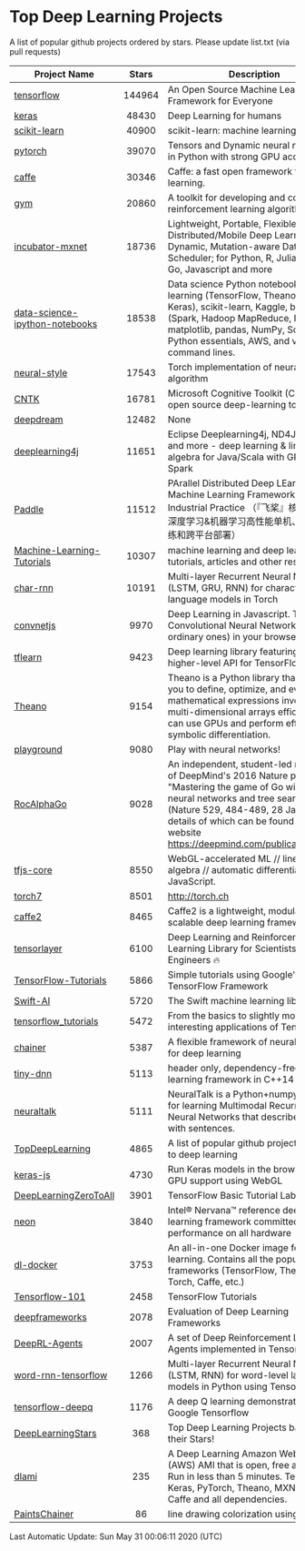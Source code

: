 # Top Deep Learning Projects
A list of popular github projects ordered by stars.
Please update list.txt (via pull requests)

|Project Name| Stars | Description |
| ---------- |:-----:| ----------- |
| [tensorflow](https://github.com/tensorflow/tensorflow) | 144964 | An Open Source Machine Learning Framework for Everyone |
| [keras](https://github.com/keras-team/keras) | 48430 | Deep Learning for humans |
| [scikit-learn](https://github.com/scikit-learn/scikit-learn) | 40900 | scikit-learn: machine learning in Python |
| [pytorch](https://github.com/pytorch/pytorch) | 39070 | Tensors and Dynamic neural networks in Python with strong GPU acceleration |
| [caffe](https://github.com/BVLC/caffe) | 30346 | Caffe: a fast open framework for deep learning. |
| [gym](https://github.com/openai/gym) | 20860 | A toolkit for developing and comparing reinforcement learning algorithms. |
| [incubator-mxnet](https://github.com/apache/incubator-mxnet) | 18736 | Lightweight, Portable, Flexible Distributed/Mobile Deep Learning with Dynamic, Mutation-aware Dataflow Dep Scheduler; for Python, R, Julia, Scala, Go, Javascript and more |
| [data-science-ipython-notebooks](https://github.com/donnemartin/data-science-ipython-notebooks) | 18538 | Data science Python notebooks: Deep learning (TensorFlow, Theano, Caffe, Keras), scikit-learn, Kaggle, big data (Spark, Hadoop MapReduce, HDFS), matplotlib, pandas, NumPy, SciPy, Python essentials, AWS, and various command lines. |
| [neural-style](https://github.com/jcjohnson/neural-style) | 17543 | Torch implementation of neural style algorithm |
| [CNTK](https://github.com/microsoft/CNTK) | 16781 | Microsoft Cognitive Toolkit (CNTK), an open source deep-learning toolkit |
| [deepdream](https://github.com/google/deepdream) | 12482 | None |
| [deeplearning4j](https://github.com/eclipse/deeplearning4j) | 11651 | Eclipse Deeplearning4j, ND4J, DataVec and more - deep learning & linear algebra for Java/Scala with GPUs + Spark |
| [Paddle](https://github.com/PaddlePaddle/Paddle) | 11512 | PArallel Distributed Deep LEarning: Machine Learning Framework from Industrial Practice （『飞桨』核心框架，深度学习&机器学习高性能单机、分布式训练和跨平台部署） |
| [Machine-Learning-Tutorials](https://github.com/ujjwalkarn/Machine-Learning-Tutorials) | 10307 | machine learning and deep learning tutorials, articles and other resources  |
| [char-rnn](https://github.com/karpathy/char-rnn) | 10191 | Multi-layer Recurrent Neural Networks (LSTM, GRU, RNN) for character-level language models in Torch |
| [convnetjs](https://github.com/karpathy/convnetjs) | 9970 | Deep Learning in Javascript. Train Convolutional Neural Networks (or ordinary ones) in your browser. |
| [tflearn](https://github.com/tflearn/tflearn) | 9423 | Deep learning library featuring a higher-level API for TensorFlow. |
| [Theano](https://github.com/Theano/Theano) | 9154 | Theano is a Python library that allows you to define, optimize, and evaluate mathematical expressions involving multi-dimensional arrays efficiently. It can use GPUs and perform efficient symbolic differentiation. |
| [playground](https://github.com/tensorflow/playground) | 9080 | Play with neural networks! |
| [RocAlphaGo](https://github.com/Rochester-NRT/RocAlphaGo) | 9028 | An independent, student-led replication of DeepMind's 2016 Nature publication, "Mastering the game of Go with deep neural networks and tree search" (Nature 529, 484-489, 28 Jan 2016), details of which can be found on their website https://deepmind.com/publications.html. |
| [tfjs-core](https://github.com/tensorflow/tfjs-core) | 8550 | WebGL-accelerated ML // linear algebra // automatic differentiation for JavaScript. |
| [torch7](https://github.com/torch/torch7) | 8501 | http://torch.ch |
| [caffe2](https://github.com/facebookarchive/caffe2) | 8465 | Caffe2 is a lightweight, modular, and scalable deep learning framework. |
| [tensorlayer](https://github.com/tensorlayer/tensorlayer) | 6100 | Deep Learning and Reinforcement Learning Library for Scientists and Engineers 🔥 |
| [TensorFlow-Tutorials](https://github.com/nlintz/TensorFlow-Tutorials) | 5866 | Simple tutorials using Google's TensorFlow Framework |
| [Swift-AI](https://github.com/Swift-AI/Swift-AI) | 5720 | The Swift machine learning library. |
| [tensorflow_tutorials](https://github.com/pkmital/tensorflow_tutorials) | 5472 | From the basics to slightly more interesting applications of Tensorflow |
| [chainer](https://github.com/chainer/chainer) | 5387 | A flexible framework of neural networks for deep learning |
| [tiny-dnn](https://github.com/tiny-dnn/tiny-dnn) | 5113 | header only, dependency-free deep learning framework in C++14 |
| [neuraltalk](https://github.com/karpathy/neuraltalk) | 5111 | NeuralTalk is a Python+numpy project for learning Multimodal Recurrent Neural Networks that describe images with sentences. |
| [TopDeepLearning](https://github.com/aymericdamien/TopDeepLearning) | 4865 | A list of popular github projects related to deep learning |
| [keras-js](https://github.com/transcranial/keras-js) | 4730 | Run Keras models in the browser, with GPU support using WebGL |
| [DeepLearningZeroToAll](https://github.com/hunkim/DeepLearningZeroToAll) | 3901 | TensorFlow Basic Tutorial Labs |
| [neon](https://github.com/NervanaSystems/neon) | 3840 | Intel® Nervana™ reference deep learning framework committed to best performance on all hardware |
| [dl-docker](https://github.com/floydhub/dl-docker) | 3753 | An all-in-one Docker image for deep learning. Contains all the popular DL frameworks (TensorFlow, Theano, Torch, Caffe, etc.) |
| [Tensorflow-101](https://github.com/sjchoi86/Tensorflow-101) | 2458 | TensorFlow Tutorials |
| [deepframeworks](https://github.com/zer0n/deepframeworks) | 2078 | Evaluation of Deep Learning Frameworks |
| [DeepRL-Agents](https://github.com/awjuliani/DeepRL-Agents) | 2007 | A set of Deep Reinforcement Learning Agents implemented in Tensorflow. |
| [word-rnn-tensorflow](https://github.com/hunkim/word-rnn-tensorflow) | 1266 | Multi-layer Recurrent Neural Networks (LSTM, RNN) for word-level language models in Python using TensorFlow. |
| [tensorflow-deepq](https://github.com/siemanko/tensorflow-deepq) | 1176 | A deep Q learning demonstration using Google Tensorflow |
| [DeepLearningStars](https://github.com/hunkim/DeepLearningStars) | 368 | Top Deep Learning Projects based on their Stars! |
| [dlami](https://github.com/ritchieng/dlami) | 235 | A Deep Learning Amazon Web Service (AWS) AMI that is open, free and works. Run in less than 5 minutes. TensorFlow, Keras, PyTorch, Theano, MXNet, CNTK, Caffe and all dependencies. |
| [PaintsChainer](https://github.com/taizan/PaintsChainer) | 86 | line drawing colorization using chainer |

Last Automatic Update: Sun May 31 00:06:11 2020 (UTC)
